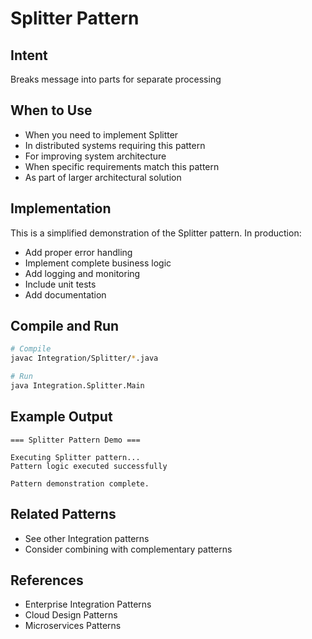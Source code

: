 # Splitter Pattern

## Intent
Breaks message into parts for separate processing

## When to Use
- When you need to implement Splitter
- In distributed systems requiring this pattern
- For improving system architecture
- When specific requirements match this pattern
- As part of larger architectural solution

## Implementation
This is a simplified demonstration of the Splitter pattern. In production:
- Add proper error handling
- Implement complete business logic
- Add logging and monitoring
- Include unit tests
- Add documentation

## Compile and Run
```bash
# Compile
javac Integration/Splitter/*.java

# Run
java Integration.Splitter.Main
```

## Example Output
```
=== Splitter Pattern Demo ===

Executing Splitter pattern...
Pattern logic executed successfully

Pattern demonstration complete.
```

## Related Patterns
- See other Integration patterns
- Consider combining with complementary patterns

## References
- Enterprise Integration Patterns
- Cloud Design Patterns
- Microservices Patterns
